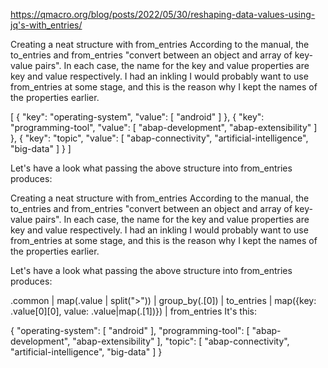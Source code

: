https://qmacro.org/blog/posts/2022/05/30/reshaping-data-values-using-jq's-with_entries/


Creating a neat structure with from_entries
According to the manual, the to_entries and from_entries "convert between an object and array of key-value pairs". In each case, the name for the key and value properties are key and value respectively. I had an inkling I would probably want to use from_entries at some stage, and this is the reason why I kept the names of the properties earlier.

[
  {
    "key": "operating-system",
    "value": [
      "android"
    ]
  },
  {
    "key": "programming-tool",
    "value": [
      "abap-development",
      "abap-extensibility"
    ]
  },
  {
    "key": "topic",
    "value": [
      "abap-connectivity",
      "artificial-intelligence",
      "big-data"
    ]
  }
]

Let's have a look what passing the above structure into from_entries produces:

Creating a neat structure with from_entries
According to the manual, the to_entries and from_entries "convert between an object and array of key-value pairs". In each case, the name for the key and value properties are key and value respectively. I had an inkling I would probably want to use from_entries at some stage, and this is the reason why I kept the names of the properties earlier.

Let's have a look what passing the above structure into from_entries produces:

.common
| map(.value | split(">"))
| group_by(.[0])
| to_entries
| map({key: .value[0][0], value: .value|map(.[1])})
| from_entries
It's this:

{
  "operating-system": [
    "android"
  ],
  "programming-tool": [
    "abap-development",
    "abap-extensibility"
  ],
  "topic": [
    "abap-connectivity",
    "artificial-intelligence",
    "big-data"
  ]
}

